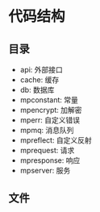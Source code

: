 # 代码结构
## 目录
- api: 外部接口
- cache: 缓存
- db: 数据库
- mpconstant: 常量
- mpencrypt: 加解密
- mperr: 自定义错误
- mpmq: 消息队列
- mpreflect: 自定义反射
- mprequest: 请求
- mpresponse: 响应
- mpserver: 服务

## 文件